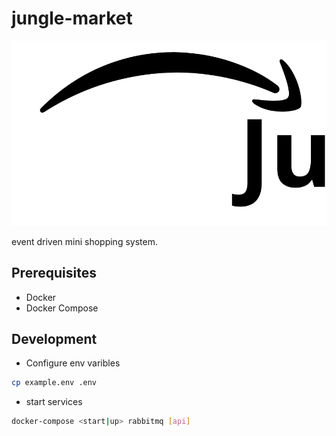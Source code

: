 # jungle-market

![alt text](./logo.svg "Logo")

event driven mini shopping system.

## Prerequisites

- Docker
- Docker Compose

## Development

- Configure env varibles

```bash
cp example.env .env
```

- start services

```bash
docker-compose <start|up> rabbitmq [api]
```
